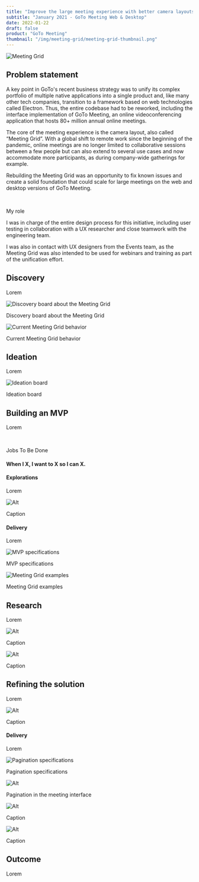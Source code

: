 ```yaml
---
title: "Improve the large meeting experience with better camera layouts"
subtitle: "January 2021 - GoTo Meeting Web & Desktop"
date: 2022-01-22
draft: false
product: "GoTo Meeting"
thumbnail: "/img/meeting-grid/meeting-grid-thumbnail.png"
---
```


<img src="/img/meeting-grid/meeting-grid-thumbnail-3x.png" class="sm-img mb-6" alt="Meeting Grid">

<section>

<div class="row">

<div class="col-12 col-lg-7">

## Problem statement

A key point in GoTo's recent business strategy was to unify its complex portfolio of multiple native applications into a single product and, like many other tech companies, transition to a framework based on web technologies called Electron. Thus, the entire codebase had to be reworked, including the interface implementation of GoTo Meeting, an online videoconferencing application that hosts 80+ million annual online meetings.  

The core of the meeting experience is the camera layout, also called “Meeting Grid”. With a global shift to remote work since the beginning of the pandemic, online meetings are no longer limited to collaborative sessions between a few people but can also extend to several use cases and now accommodate more participants, as during company-wide gatherings for example.  
 
Rebuilding the Meeting Grid was an opportunity to fix known issues and create a solid foundation that could scale for large meetings on the web and desktop versions of GoTo Meeting.

</div>

<div class="col-md-1">&nbsp;</div>

<div class="col-12 col-lg-4 d-flex align-items-center">

<div class="sm-card">

<p class="sm-card-title">My role</p>

I was in charge of the entire design process for this initiative, including user testing in collaboration with a UX researcher and close teamwork with the engineering team.    

<p class="m-0">I was also in contact with UX designers from the Events team, as the Meeting Grid was also intended to be used for webinars and training as part of the unification effort.</p>

</div>

</div>

</div>

</section>

<section>

## Discovery

Lorem

<img src="/img/meeting-grid/discovery-board.png" class="sm-img mt-4" alt="Discovery board about the Meeting Grid">

<p class="sm-caption">Discovery board about the Meeting Grid</p>

<img src="/img/meeting-grid/discovery-current-layouts.png" class="sm-img mt-4" alt="Current Meeting Grid behavior">

<p class="sm-caption">Current Meeting Grid behavior</p>

</section>

<section>

## Ideation

Lorem

<img src="/img/meeting-grid/ideation.png" class="sm-img mt-4" alt="Ideation board">

<p class="sm-caption">Ideation board</p>

</section>

<section>

## Building an MVP

<div class="row mb-4">

<div class="col-12 col-lg-7">

Lorem

</div>

<div class="col-1">&nbsp;</div>

<div class="col-12 col-lg-4 d-flex align-items-center">

<div class="sm-card mb-3 mb-lg-0">

<p class="sm-card-title">Jobs To Be Done</p>

#### When I X, I want to X so I can X.

</div>

</div>

</div>

#### Explorations

Lorem

<img src="/img/meeting-grid/X.png" class="sm-img mt-4" alt="Alt">

<p class="sm-caption mb-5">Caption</p>

#### Delivery

Lorem

<img src="/img/meeting-grid/mvp-specifications.png" class="sm-img mt-4" alt="MVP specifications">

<p class="sm-caption mb-3">MVP specifications</p>

<img src="/img/meeting-grid/mvp-mockups.png" class="sm-img mt-4" alt="Meeting Grid examples">

<p class="sm-caption mb-5">Meeting Grid examples</p>

</section>

## Research

Lorem

<img src="/img/meeting-grid/X.png" class="sm-img mt-4" alt="Alt">

<p class="sm-caption mb-3">Caption</p>

<img src="/img/meeting-grid/X.png" class="sm-img mt-4" alt="Alt">

<p class="sm-caption mb-5">Caption</p>

## Refining the solution

Lorem

<img src="/img/meeting-grid/X.png" class="sm-img mt-4" alt="Alt">

<p class="sm-caption mb-3">Caption</p>

#### Delivery

Lorem

<img src="/img/meeting-grid/pagination-specifications.png" class="sm-img mt-4" alt="Pagination specifications">

<p class="sm-caption mb-3">Pagination specifications</p>

<img src="/img/meeting-grid/pagination-mockups.png" class="sm-img mt-4" alt="Alt">

<p class="sm-caption mb-3">Pagination in the meeting interface</p>

<img src="/img/meeting-grid/post-mvp-specifications.png" class="sm-img mt-4" alt="Alt">

<p class="sm-caption mb-3">Caption</p>

<img src="/img/meeting-grid/post-mvp-mockups.png" class="sm-img mt-4" alt="Alt">

<p class="sm-caption mb-5">Caption</p>

</section>

<section>

## Outcome

Lorem

</section>